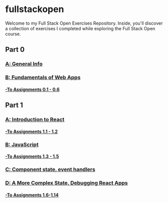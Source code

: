 # fullstackopen
Welcome to my Full Stack Open Exercises Repository. Inside, you'll discover a collection of exercises I completed while exploring the Full Stack Open course.

## Part 0
### [A: General Info](https://fullstackopen.com/en/part0/general_info)

### [B: Fundamentals of Web Apps](https://fullstackopen.com/en/part0/fundamentals_of_web_apps)

#### [-To Assignments 0.1 - 0.6](/part0/README.md)

## Part 1
### [A: Introduction to React](https://fullstackopen.com/en/part1/introduction_to_react)
#### [-To Assignments 1.1 - 1.2](/part1/courseinfo/)

### [B: JavaScript](https://fullstackopen.com/en/part1/java_script)
#### [-To Assignments 1.3 - 1.5](/part1/courseinfo/)

### [C: Component state, event handlers](https://fullstackopen.com/en/part1/component_state_event_handlers)

### [D: A More Complex State, Debugging React Apps](https://fullstackopen.com/en/part1/a_more_complex_state_debugging_react_apps)
#### [-To Assignments 1.6-1.14]()